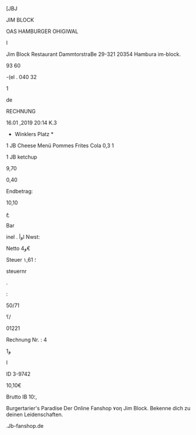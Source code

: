 [JBJ

JIM BLOCK

OAS HAMBURGER OHIGIWAL

ا

Jim  Block  Restaurant
DammtorstraBe  29-321  20354  Hambura
im-block.

93  60

-(el . 040  32

1

de

RECHNUNG

16.01 ,2019  20:14  Κ.3

*  Winklers  Platz  *

1  JB  Cheese  Menü
Pommes  Frites
Cola  0,3  1

1  JB  ketchup

9,70

0,40

Endbetrag:

10,10

ع

Bar

inel .   اوأ Nwst:

Netto
4و€

Steuer
١,61
؛

steuernr

.

:

50/71

؟/

01221

Rechnung  Nr. :  4

 و1

 ا

ID  3-9742

10,10€

Brutto
IB
؛10,

Burgertarier's  Paradise
Der  Online  Fanshop  ٧οη  Jim  Block.
Bekenne  dich  zu  deinen  Leidenschaften.

.Jb-fanshop.de

